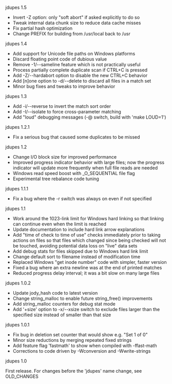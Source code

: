 jdupes 1.5

 - Invert -Z option: only "soft abort" if asked explicitly to do so
 - Tweak internal data chunk size to reduce data cache misses
 - Fix partial hash optimization
 - Change PREFIX for building from /usr/local back to /usr

jdupes 1.4

 - Add support for Unicode file paths on Windows platforms
 - Discard floating point code of dubious value
 - Remove -1/--sameline feature which is not practically useful
 - Process partially complete duplicate scan if CTRL+C is pressed
 - Add -Z/--hardabort option to disable the new CTRL+C behavior
 - Add [n]one option to -d/--delete to discard all files in a match set
 - Minor bug fixes and tweaks to improve behavior

jdupes 1.3

 - Add -i/--reverse to invert the match sort order
 - Add -I/--isolate to force cross-parameter matching
 - Add "loud" debugging messages (-@ switch, build with 'make LOUD=1')

jdupes 1.2.1

 - Fix a serious bug that caused some duplicates to be missed

jdupes 1.2

 - Change I/O block size for improved performance
 - Improved progress indicator behavior with large files; now the progress
  indicator will update more frequently when full file reads are needed
 - Windows read speed boost with _O_SEQUENTIAL file flag
 - Experimental tree rebalance code tuning

jdupes 1.1.1

 - Fix a bug where the -r switch was always on even if not specified

jdupes 1.1

 - Work around the 1023-link limit for Windows hard linking so that linking
  can continue even when the limit is reached
 - Update documentation to include hard link arrow explanations
 - Add "time of check to time of use" checks immediately prior to taking
  actions on files so that files which changed since being checked will not
  be touched, avoiding potential data loss on "live" data sets
 - Add debug stats for files skipped due to Windows hard link limit
 - Change default sort to filename instead of modification time
 - Replaced Windows "get inode number" code with simpler, faster version
 - Fixed a bug where an extra newline was at the end of printed matches
 - Reduced progress delay interval; it was a bit slow on many large files

jdupes 1.0.2

 - Update jody_hash code to latest version
 - Change string_malloc to enable future string_free() improvements
 - Add string_malloc counters for debug stat mode
 - Add '+size' option to -x/--xsize switch to exclude files larger than the
  specified size instead of smaller than that size

jdupes 1.0.1

 - Fix bug in deletion set counter that would show e.g. "Set 1 of 0"
 - Minor size reductions by merging repeated fixed strings
 - Add feature flag 'fastmath' to show when compiled with -ffast-math
 - Corrections to code driven by -Wconversion and -Wwrite-strings


jdupes 1.0

First release. For changes before the 'jdupes' name change, see OLD_CHANGES
